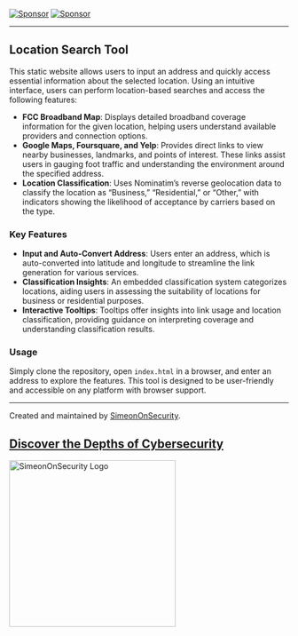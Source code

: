 [![Sponsor](https://img.shields.io/badge/Sponsor-Click%20Here-ff69b4)](https://github.com/sponsors/simeononsecurity)
[![Sponsor](https://img.shields.io/badge/Sponsor-Click%20Here-ff69b4)](https://github.com/sponsors/simeononsecurity)

---

## Location Search Tool

This static website allows users to input an address and quickly access essential information about the selected location. Using an intuitive interface, users can perform location-based searches and access the following features:

- **FCC Broadband Map**: Displays detailed broadband coverage information for the given location, helping users understand available providers and connection options.
- **Google Maps, Foursquare, and Yelp**: Provides direct links to view nearby businesses, landmarks, and points of interest. These links assist users in gauging foot traffic and understanding the environment around the specified address.
- **Location Classification**: Uses Nominatim’s reverse geolocation data to classify the location as “Business,” “Residential,” or “Other,” with indicators showing the likelihood of acceptance by carriers based on the type.

### Key Features

- **Input and Auto-Convert Address**: Users enter an address, which is auto-converted into latitude and longitude to streamline the link generation for various services.
- **Classification Insights**: An embedded classification system categorizes locations, aiding users in assessing the suitability of locations for business or residential purposes.
- **Interactive Tooltips**: Tooltips offer insights into link usage and location classification, providing guidance on interpreting coverage and understanding classification results.

### Usage

Simply clone the repository, open `index.html` in a browser, and enter an address to explore the features. This tool is designed to be user-friendly and accessible on any platform with browser support.

---

Created and maintained by [SimeonOnSecurity](https://simeononsecurity.com).

<a href="https://simeononsecurity.com" target="_blank" rel="noopener noreferrer">
  <h2>Discover the Depths of Cybersecurity</h2>
</a>
<a href="https://simeononsecurity.com" target="_blank" rel="noopener noreferrer">
  <img src="https://simeononsecurity.com/img/banner.png" alt="SimeonOnSecurity Logo" width="300" height="300">
</a>
